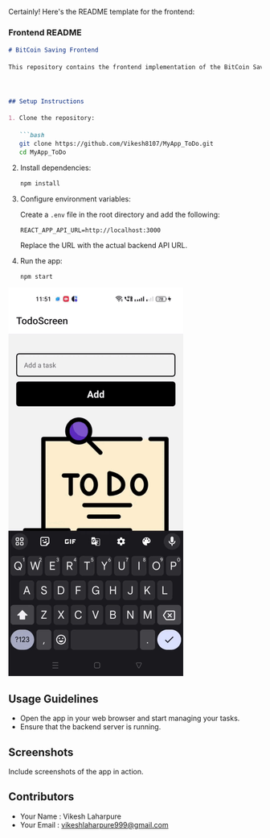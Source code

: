 Certainly! Here's the README template for the frontend:

### Frontend README

```markdown
# BitCoin Saving Frontend

This repository contains the frontend implementation of the BitCoin Saving Android app.



## Setup Instructions

1. Clone the repository:

   ```bash
   git clone https://github.com/Vikesh8107/MyApp_ToDo.git
   cd MyApp_ToDo
   ```

2. Install dependencies:

   ```bash
   npm install
   ```

3. Configure environment variables:

   Create a `.env` file in the root directory and add the following:

   ```env
   REACT_APP_API_URL=http://localhost:3000
   ```

   Replace the URL with the actual backend API URL.

4. Run the app:

   ```bash
   npm start
   ```

<!-- Add GIF here -->
![App Demo](https://github.com/Vikesh8107/MyApp_ToDo/blob/master/assets/WhatsApp%20Video%202023-12-22%20at%2011.53.17%20PM.gif)

## Usage Guidelines

- Open the app in your web browser and start managing your tasks.
- Ensure that the backend server is running.

## Screenshots

Include screenshots of the app in action.

## Contributors

- Your Name : Vikesh Laharpure
- Your Email : vikeshlaharpure999@gmail.com

